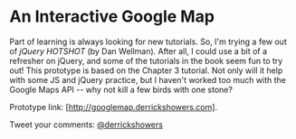 # An Interactive Google Map

Part of learning is always looking for new tutorials. So, I'm trying a few out of *jQuery HOTSHOT* (by Dan Wellman). After all, I could use a bit of a refresher on jQuery, and some of the tutorials in the book seem fun to try out! This prototype is based on the Chapter 3 tutorial. Not only will it help with some JS and jQuery practice, but I haven't worked too much with the Google Maps API -- why not kill a few birds with one stone?

Prototype link: [http://googlemap.derrickshowers.com].

Tweet your comments: [@derrickshowers](http://twitter.com/derrickshowers)
